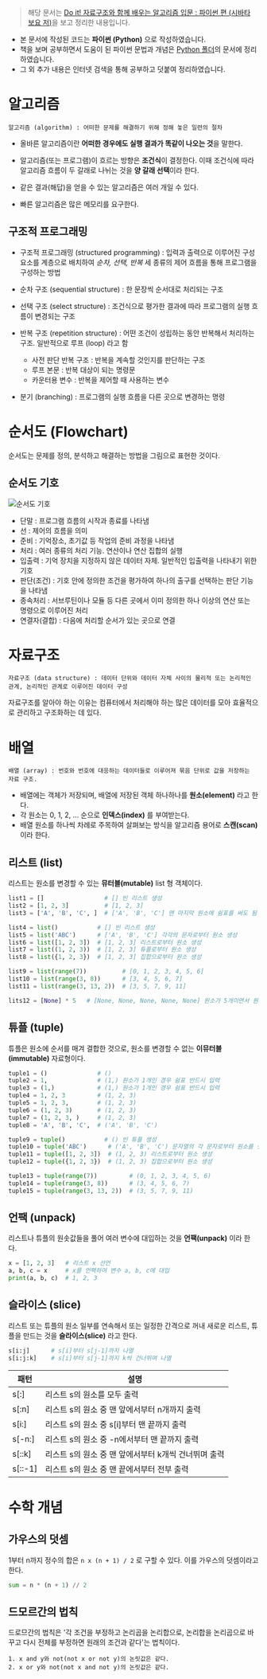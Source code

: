 > 해당 문서는 [Do it! 자료구조와 함께 배우는 알고리즘 입문 : 파이썬 편 (시바타 보요 저)](http://www.yes24.com/Product/Goods/91219874)을 보고 정리한 내용입니다.
- 본 문서에 작성된 코드는 **파이썬 (Python)** 으로 작성하였습니다.
- 책을 보며 공부하면서 도움이 된 파이썬 문법과 개념은 [Python 폴더](https://github.com/dudtjakdl/TIL/blob/main/Python)의 문서에 정리하였습니다.
- 그 외 추가 내용은 인터넷 검색을 통해 공부하고 덧붙여 정리하였습니다.
# 알고리즘

    알고리즘 (algorithm) : 어떠한 문제를 해결하기 위해 정해 놓은 일련의 절차


- 올바른 알고리즘이란 **어떠한 경우에도 실행 결과가 똑같이 나오는 것**을 말한다.
- 알고리즘(또는 프로그램)이 흐르는 방향은 **조건식**이 결정한다.  이때 조건식에 따라 알고리즘 흐름이 두 갈래로 나뉘는 것을 **양 갈래 선택**이라 한다.

- 같은 결과(해답)을 얻을 수 있는 알고리즘은 여러 개일 수 있다.

- 빠른 알고리즘은 많은 메모리를 요구한다.

## 구조적 프로그래밍
- 구조적 프로그래밍 (structured programming) : 입력과 출력으로 이루어진 구성 요소를 계층으로 배치하여 *순차, 선택, 반복* 세 종류의 제어 흐름을 통해 프로그램을 구성하는 방법

- 순차 구조 (sequential structure) : 한 문장씩 순서대로 처리되는 구조

- 선택 구조 (select structure) : 조건식으로 평가한 결과에 따라 프로그램의 실행 흐름이 변경되는 구조 

- 반복 구조 (repetition structure) : 어떤 조건이 성립하는 동안 반복해서 처리하는 구조. 일반적으로 루프 (loop) 라고 함 
    - 사전 판단 반복 구조 : 반복을 계속할 것인지를 판단하는 구조
    - 루프 본문 : 반복 대상이 되는 명령문
    - 카운터용 변수 : 반복을 제어할 때 사용하는 변수

- 분기 (branching) : 프로그램의 실행 흐름을 다른 곳으로 변경하는 명령

# 순서도 (Flowchart)
순서도는 문제를 정의, 분석하고 해결하는 방법을 그림으로 표현한 것이다.
## 순서도 기호

![순서도 기호](https://t1.daumcdn.net/cfile/blog/241B2C4358F7554338)
- 단말 : 프로그램 흐름의 시작과 종료를 나타냄
- 선 : 제어의 흐름을 의미
- 준비 : 기억장소, 초기값 등 작업의 준비 과정을 나타냄
- 처리 : 여러 종류의 처리 기능. 연산이나 연산 집합의 실행
- 입출력 : 기억 장치을 지정하지 않은 데이터 자체. 일반적인 입출력을 나타내기 위한 기호
- 판단(조건) : 기호 안에 정의한 조건을 평가하여 하나의 출구를 선택하는 판단 기능을 나타냄
- 종속처리 : 서브루틴이나 모듈 등 다른 곳에서 이미 정의한 하나 이상의 연산 또는 명령으로 이루어진 처리
- 연결자(결합) : 다음에 처리할 순서가 있는 곳으로 연결
# 자료구조

    자료구조 (data structure) : 데이터 단위와 데이터 자체 사이의 물리적 또는 논리적인 관계, 논리적인 관계로 이루어진 데이터 구성

자료구조를 알아야 하는 이유는 컴퓨터에서 처리해야 하는 많은 데이터를 모아 효율적으로 관리하고 구조화하는 데 있다.

# 배열

    배열 (array) : 번호와 번호에 대응하는 데이터들로 이루어져 묶음 단위로 값을 저장하는 자료 구조. 

- 배열에는 객체가 저장되며, 배열에 저장된 객체 하나하나를 **원소(element)** 라고 한다.
- 각 원소는 0, 1, 2, ... 순으로 **인덱스(index)** 를 부여받는다.
- 배열 원소를 하나씩 차례로 주목하여 살펴보는 방식을 알고리즘 용어로 **스캔(scan)** 이라 한다.

## 리스트 (list)

리스트는 원소를 변경할 수 있는 **뮤터블(mutable)** list 형 객체이다.

```python
list1 = []                 # [] 빈 리스트 생성
list2 = [1, 2, 3]          # [1, 2, 3]
list3 = ['A', 'B', 'C', ]  # ['A', 'B', 'C'] 맨 마지막 원소에 쉼표를 써도 됨

list4 = list()           # [] 빈 리스트 생성
list5 = list('ABC')      # ['A', 'B', 'C'] 각각의 문자로부터 원소 생성
list6 = list([1, 2, 3])  # [1, 2, 3] 리스트로부터 원소 생성
list7 = list((1, 2, 3))  # [1, 2, 3] 튜플로부터 원소 생성
list8 = list({1, 2, 3})  # [1, 2, 3] 집합으로부터 원소 생성

list9 = list(range(7))          # [0, 1, 2, 3, 4, 5, 6]
list10 = list(range(3, 8))      # [3, 4, 5, 6, 7]
list11 = list(range(3, 13, 2))  # [3, 5, 7, 9, 11]

lits12 = [None] * 5   # [None, None, None, None, None] 원소가 5개이면서 원소값이 없는 리스트
```

## 튜플 (tuple)

튜플은 원소에 순서를 매겨 결합한 것으로, 원소를 변경할 수 없는 **이뮤터블(immutable)** 자료형이다.

```python
tuple1 = ()              # ()
tuple2 = 1,              # (1,) 원소가 1개인 경우 쉼표 반드시 입력
tuple3 = (1,)            # (1,) 원소가 1개인 경우 쉼표 반드시 입력
tuple4 = 1, 2, 3         # (1, 2, 3)
tuple5 = 1, 2, 3,        # (1, 2, 3)
tuple6 = (1, 2, 3)       # (1, 2, 3)
tuple7 = (1, 2, 3, )     # (1, 2, 3)
tuple8 = 'A', 'B', 'C',  # ('A', 'B', 'C')

tuple9 = tuple()           # () 빈 튜플 생성
tuple10 = tuple('ABC')      # ('A', 'B', 'C') 문자열의 각 문자로부터 원소를 생성
tuple11 = tuple([1, 2, 3])  # (1, 2, 3) 리스트로부터 원소 생성
tuple12 = tuple({1, 2, 3})  # (1, 2, 3) 집합으로부터 원소 생성

tuple13 = tuple(range(7))         # (0, 1, 2, 3, 4, 5, 6)
tuple14 = tuple(range(3, 8))      # (3, 4, 5, 6, 7)
tuple15 = tuple(range(3, 13, 2))  # (3, 5, 7, 9, 11)
```
## 언팩 (unpack)

리스트나 튜플의 원솟값들을 풀어 여러 변수에 대입하는 것을 **언팩(unpack)** 이라 한다.
``` python
x = [1, 2, 3]   # 리스트 x 선언
a, b, c = x     # x를 언팩하여 변수 a, b, c에 대입
print(a, b, c)  # 1, 2, 3
```

## 슬라이스 (slice)

리스트 또는 튜플의 원소 일부를 연속해서 또는 일정한 간격으로 꺼내 새로운 리스트, 튜플을 만드는 것을 **슬라이스(slice)** 라고 한다.
```python
s[i:j]      # s[i]부터 s[j-1]까지 나열
s[i:j:k]    # s[i]부터 s[j-1]까지 k씩 건너뛰며 나열    
```

|패턴|설명|
|------|------|
|s[:]|리스트 s의 원소를 모두 출력|
|s[:n]|리스트 s의 원소 중 맨 앞에서부터 n개까지 출력|
|s[i:]|리스트 s의 원소 중 s[i]부터 맨 끝까지 출력|
|s[-n:]|리스트 s의 원소 중 -n에서부터 맨 끝까지 출력|
|s[::k]|리스트 s의 원소 중 맨 앞에서부터 k개씩 건너뛰며 출력|
|s[::-1]|리스트 s의 원소 중 맨 끝에서부터 전부 출력|



# 수학 개념

## 가우스의 덧셈
1부터 n까지 정수의 합은 ```n x (n + 1) / 2``` 로 구할 수 있다. 이를 가우스의 덧셈이라고 한다.
```python
sum = n * (n + 1) // 2
```

## 드모르간의 법칙
드로므간의 법칙은 '각 조건을 부정하고 논리곱을 논리합으로, 논리합을 논리곱으로 바꾸고 다시 전체를 부정하면 원래의 조건과 같다'는 법칙이다.

    1. x and y와 not(not x or not y)의 논릿값은 같다.
    2. x or y와 not(not x and not y)의 논릿값은 같다.